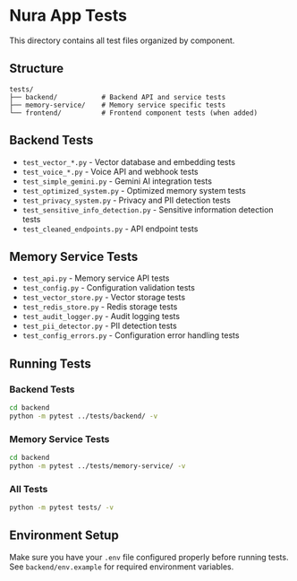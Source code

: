 # Nura App Tests

This directory contains all test files organized by component.

## Structure

```
tests/
├── backend/           # Backend API and service tests
├── memory-service/    # Memory service specific tests
└── frontend/          # Frontend component tests (when added)
```

## Backend Tests

- `test_vector_*.py` - Vector database and embedding tests
- `test_voice_*.py` - Voice API and webhook tests
- `test_simple_gemini.py` - Gemini AI integration tests
- `test_optimized_system.py` - Optimized memory system tests
- `test_privacy_system.py` - Privacy and PII detection tests
- `test_sensitive_info_detection.py` - Sensitive information detection tests
- `test_cleaned_endpoints.py` - API endpoint tests

## Memory Service Tests

- `test_api.py` - Memory service API tests
- `test_config.py` - Configuration validation tests
- `test_vector_store.py` - Vector storage tests
- `test_redis_store.py` - Redis storage tests
- `test_audit_logger.py` - Audit logging tests
- `test_pii_detector.py` - PII detection tests
- `test_config_errors.py` - Configuration error handling tests

## Running Tests

### Backend Tests

```bash
cd backend
python -m pytest ../tests/backend/ -v
```

### Memory Service Tests

```bash
cd backend
python -m pytest ../tests/memory-service/ -v
```

### All Tests

```bash
python -m pytest tests/ -v
```

## Environment Setup

Make sure you have your `.env` file configured properly before running tests. See `backend/env.example` for required environment variables.
